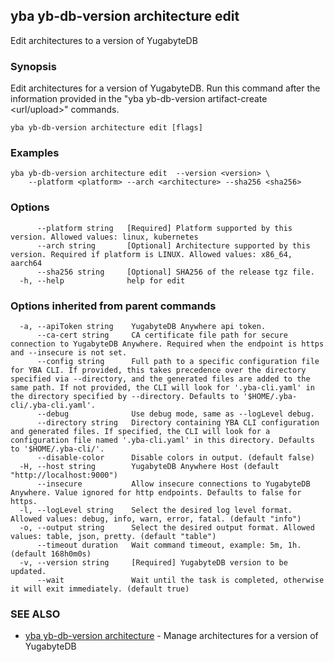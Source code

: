 ## yba yb-db-version architecture edit

Edit architectures to a version of YugabyteDB

### Synopsis

Edit architectures for a version of YugabyteDB. Run this command after the information provided in the "yba yb-db-version artifact-create <url/upload>" commands.

```
yba yb-db-version architecture edit [flags]
```

### Examples

```
yba yb-db-version architecture edit  --version <version> \
	--platform <platform> --arch <architecture> --sha256 <sha256>
```

### Options

```
      --platform string   [Required] Platform supported by this version. Allowed values: linux, kubernetes
      --arch string       [Optional] Architecture supported by this version. Required if platform is LINUX. Allowed values: x86_64, aarch64
      --sha256 string     [Optional] SHA256 of the release tgz file.
  -h, --help              help for edit
```

### Options inherited from parent commands

```
  -a, --apiToken string    YugabyteDB Anywhere api token.
      --ca-cert string     CA certificate file path for secure connection to YugabyteDB Anywhere. Required when the endpoint is https and --insecure is not set.
      --config string      Full path to a specific configuration file for YBA CLI. If provided, this takes precedence over the directory specified via --directory, and the generated files are added to the same path. If not provided, the CLI will look for '.yba-cli.yaml' in the directory specified by --directory. Defaults to '$HOME/.yba-cli/.yba-cli.yaml'.
      --debug              Use debug mode, same as --logLevel debug.
      --directory string   Directory containing YBA CLI configuration and generated files. If specified, the CLI will look for a configuration file named '.yba-cli.yaml' in this directory. Defaults to '$HOME/.yba-cli/'.
      --disable-color      Disable colors in output. (default false)
  -H, --host string        YugabyteDB Anywhere Host (default "http://localhost:9000")
      --insecure           Allow insecure connections to YugabyteDB Anywhere. Value ignored for http endpoints. Defaults to false for https.
  -l, --logLevel string    Select the desired log level format. Allowed values: debug, info, warn, error, fatal. (default "info")
  -o, --output string      Select the desired output format. Allowed values: table, json, pretty. (default "table")
      --timeout duration   Wait command timeout, example: 5m, 1h. (default 168h0m0s)
  -v, --version string     [Required] YugabyteDB version to be updated.
      --wait               Wait until the task is completed, otherwise it will exit immediately. (default true)
```

### SEE ALSO

* [yba yb-db-version architecture](yba_yb-db-version_architecture.md)	 - Manage architectures for a version of YugabyteDB

